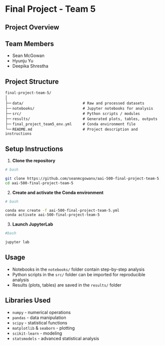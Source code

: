 # Final Project - Team 5

## Project Overview


## Team Members
- Sean McGowan
- Hyunju Yu
- Deepika Shrestha

## Project Structure

`final-project-team-5/`<br>
│<br>
├─ `data/                           # Raw and processed datasets`<br>
├─ `notebooks/                      # Jupyter notebooks for analysis`<br>
├─ `src/                            # Python scripts / modules`<br>
├─ `results/                        # Generated plots, tables, outputs`<br>
├─ `final_project_team5_env.yml     # Conda environment file`<br>
└─ `README.md                       # Project description and instructions`

## Setup Instructions

1. **Clone the repository**
```sh
# bash

git clone https://github.com/seanmcgowanx/aai-500-final-project-team-5.git
cd aai-500-final-project-team-5
```
2. **Create and activate the Conda environment**
```sh
# bash

conda env create -f aai-500-final-project-team-5.yml
conda activate aai-500-final-project-team-5
```
3. **Launch JupyterLab**
```sh
#bash

jupyter lab
```
## Usage

- Notebooks in the `notebooks/` folder contain step-by-step analysis
- Python scripts in the `src/` folder can be imported for reproducible analysis
- Results (plots, tables) are saved in the `results/` folder

## Libraries Used

- `numpy` - numerical operations
- `pandas` - data manipulation
- `scipy` - statistical functions
- `matplotlib` & `seaborn` - plotting
- `scikit-learn` - modeling
- `statsmodels` - advanced statistical analysis

